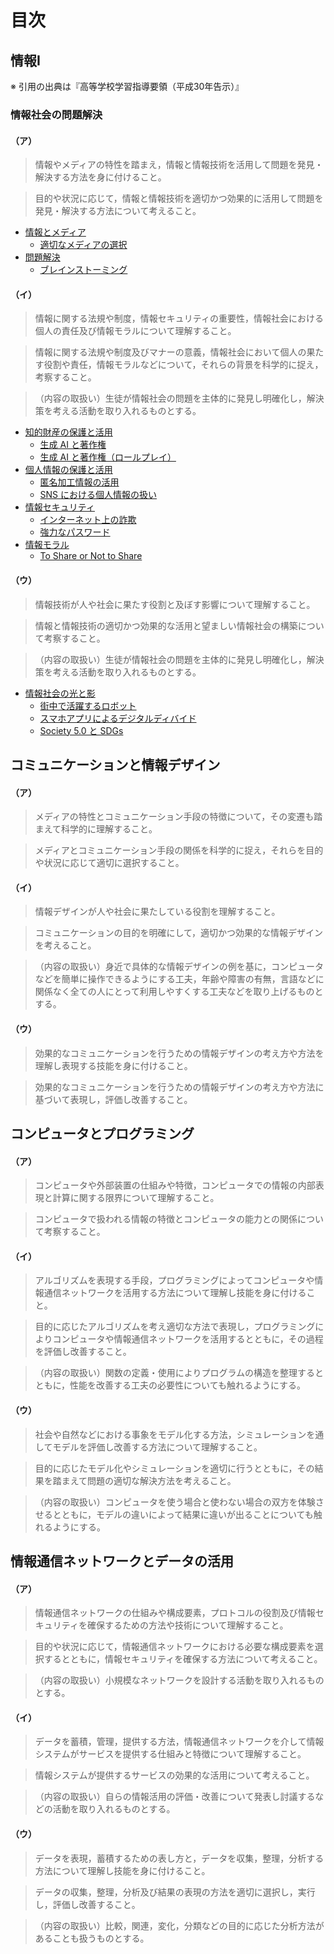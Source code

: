 # 目次

## 情報Ⅰ

※ 引用の出典は『高等学校学習指導要領（平成30年告示）』

### 情報社会の問題解決

#### （ア）

> 情報やメディアの特性を踏まえ，情報と情報技術を活用して問題を発見・解決する方法を身に付けること。

> 目的や状況に応じて，情報と情報技術を適切かつ効果的に活用して問題を発見・解決する方法について考えること。

- [情報とメディア](./h30-informatics1/information-society/information-and-media.md)
  - [適切なメディアの選択](./h30-informatics1/information-society/media-selection.md)
- [問題解決](./h30-informatics1/information-society/problem-solving.md)
  - [ブレインストーミング](./h30-informatics1/information-society/brainstorming.md)

#### （イ）

> 情報に関する法規や制度，情報セキュリティの重要性，情報社会における個人の責任及び情報モラルについて理解すること。

> 情報に関する法規や制度及びマナーの意義，情報社会において個人の果たす役割や責任，情報モラルなどについて，それらの背景を科学的に捉え，考察すること。

> （内容の取扱い）生徒が情報社会の問題を主体的に発見し明確化し，解決策を考える活動を取り入れるものとする。

- [知的財産の保護と活用](./h30-informatics1/information-society/intellectual-property.md)
  - [生成 AI と著作権](./h30-informatics1/information-society/generative-ai-and-copyright.md)
  - [生成 AI と著作権（ロールプレイ）](./h30-informatics1/information-society/generative-ai-and-copyright-role-play.md)
- [個人情報の保護と活用](./h30-informatics1/information-society/personal-information.md)
  - [匿名加工情報の活用](./h30-informatics1/information-society/anonymized-information.md)
  - [SNS における個人情報の扱い](./h30-informatics1/information-society/personal-information-on-sns.md)
- [情報セキュリティ](./h30-informatics1/information-society/information-security.md)
  - [インターネット上の詐欺](./h30-informatics1/information-society/cyber-fraud.md)
  - [強力なパスワード](./h30-informatics1/information-society/strong-password.md)
- [情報モラル](./h30-informatics1/information-society/information-moral.md)
  - [To Share or Not to Share](./h30-informatics1/information-society/to-share-or-not-to-share.md)

#### （ウ）

> 情報技術が人や社会に果たす役割と及ぼす影響について理解すること。

> 情報と情報技術の適切かつ効果的な活用と望ましい情報社会の構築について考察すること。

> （内容の取扱い）生徒が情報社会の問題を主体的に発見し明確化し，解決策を考える活動を取り入れるものとする。

- [情報社会の光と影](./h30-informatics1/information-society/light-and-shade.md)
  - [街中で活躍するロボット](./h30-informatics1/information-society/robot-in-city.md)
  - [スマホアプリによるデジタルディバイド](./h30-informatics1/information-society/smartphone-digital-devide.md)
  - [Society 5.0 と SDGs](./h30-informatics1/information-society/society50-and-sdgs.md)

## コミュニケーションと情報デザイン

#### （ア）

> メディアの特性とコミュニケーション手段の特徴について，その変遷も踏まえて科学的に理解すること。

> メディアとコミュニケーション手段の関係を科学的に捉え，それらを目的や状況に応じて適切に選択すること。

#### （イ）

> 情報デザインが人や社会に果たしている役割を理解すること。

> コミュニケーションの目的を明確にして，適切かつ効果的な情報デザインを考えること。

> （内容の取扱い）身近で具体的な情報デザインの例を基に，コンピュータなどを簡単に操作できるようにする工夫，年齢や障害の有無，言語などに関係なく全ての人にとって利用しやすくする工夫などを取り上げるものとする。

#### （ウ）

> 効果的なコミュニケーションを行うための情報デザインの考え方や方法を理解し表現する技能を身に付けること。

> 効果的なコミュニケーションを行うための情報デザインの考え方や方法に基づいて表現し，評価し改善すること。

## コンピュータとプログラミング

#### （ア）

> コンピュータや外部装置の仕組みや特徴，コンピュータでの情報の内部表現と計算に関する限界について理解すること。

> コンピュータで扱われる情報の特徴とコンピュータの能力との関係について考察すること。

#### （イ）

> アルゴリズムを表現する手段，プログラミングによってコンピュータや情報通信ネットワークを活用する方法について理解し技能を身に付けること。

> 目的に応じたアルゴリズムを考え適切な方法で表現し，プログラミングによりコンピュータや情報通信ネットワークを活用するとともに，その過程を評価し改善すること。

> （内容の取扱い）関数の定義・使用によりプログラムの構造を整理するとともに，性能を改善する工夫の必要性についても触れるようにする。

#### （ウ）

> 社会や自然などにおける事象をモデル化する方法，シミュレーションを通してモデルを評価し改善する方法について理解すること。

> 目的に応じたモデル化やシミュレーションを適切に行うとともに，その結果を踏まえて問題の適切な解決方法を考えること。

> （内容の取扱い）コンピュータを使う場合と使わない場合の双方を体験させるとともに，モデルの違いによって結果に違いが出ることについても触れるようにする。

## 情報通信ネットワークとデータの活用

#### （ア）

> 情報通信ネットワークの仕組みや構成要素，プロトコルの役割及び情報セキュリティを確保するための方法や技術について理解すること。

> 目的や状況に応じて，情報通信ネットワークにおける必要な構成要素を選択するとともに，情報セキュリティを確保する方法について考えること。

> （内容の取扱い）小規模なネットワークを設計する活動を取り入れるものとする。

#### （イ）

> データを蓄積，管理，提供する方法，情報通信ネットワークを介して情報システムがサービスを提供する仕組みと特徴について理解すること。

> 情報システムが提供するサービスの効果的な活用について考えること。

> （内容の取扱い）自らの情報活用の評価・改善について発表し討議するなどの活動を取り入れるものとする。

#### （ウ）

> データを表現，蓄積するための表し方と，データを収集，整理，分析する方法について理解し技能を身に付けること。

> データの収集，整理，分析及び結果の表現の方法を適切に選択し，実行し，評価し改善すること。

> （内容の取扱い）比較，関連，変化，分類などの目的に応じた分析方法があることも扱うものとする。
